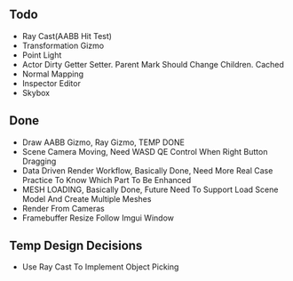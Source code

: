 ## Todo
- Ray Cast(AABB Hit Test)
- Transformation Gizmo
- Point Light
- Actor Dirty Getter Setter. Parent Mark Should Change Children. Cached
- Normal Mapping
- Inspector Editor
- Skybox

## Done
- Draw AABB Gizmo, Ray Gizmo, TEMP DONE
- Scene Camera Moving, Need WASD QE Control When Right Button Dragging
- Data Driven Render Workflow, Basically Done, Need More Real Case Practice To Know Which Part To Be Enhanced
- MESH LOADING, Basically Done, Future Need To Support Load Scene Model And Create Multiple Meshes
- Render From Cameras
- Framebuffer Resize Follow Imgui Window

## Temp Design Decisions
- Use Ray Cast To Implement Object Picking